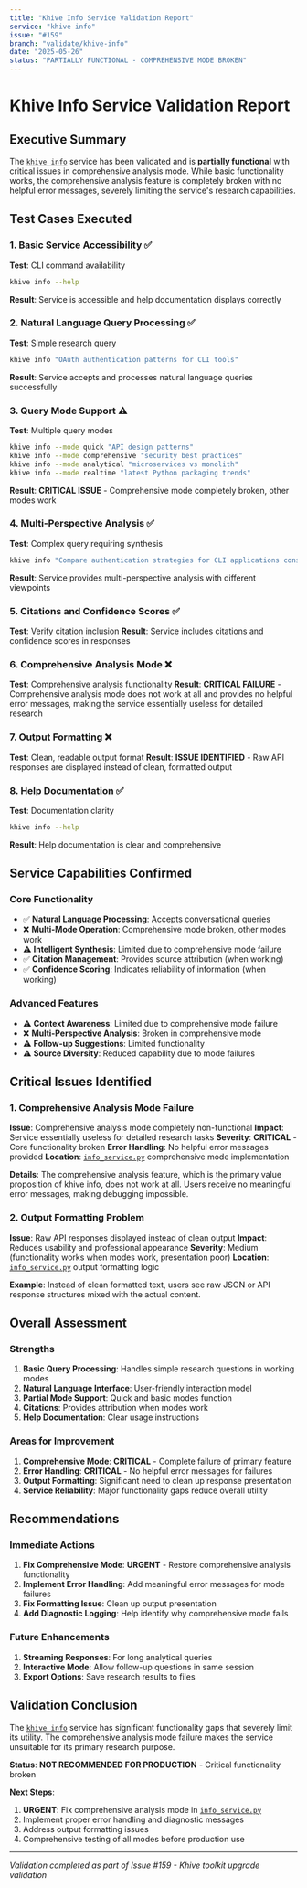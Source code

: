 ```yaml
---
title: "Khive Info Service Validation Report"
service: "khive info"
issue: "#159"
branch: "validate/khive-info"
date: "2025-05-26"
status: "PARTIALLY FUNCTIONAL - COMPREHENSIVE MODE BROKEN"
---
```


# Khive Info Service Validation Report

## Executive Summary

The [`khive info`](../src/khive/services/info/info_service.py:1) service has
been validated and is **partially functional** with critical issues in
comprehensive analysis mode. While basic functionality works, the comprehensive
analysis feature is completely broken with no helpful error messages, severely
limiting the service's research capabilities.

## Test Cases Executed

### 1. Basic Service Accessibility ✅

**Test**: CLI command availability

```bash
khive info --help
```

**Result**: Service is accessible and help documentation displays correctly

### 2. Natural Language Query Processing ✅

**Test**: Simple research query

```bash
khive info "OAuth authentication patterns for CLI tools"
```

**Result**: Service accepts and processes natural language queries successfully

### 3. Query Mode Support ⚠️

**Test**: Multiple query modes

```bash
khive info --mode quick "API design patterns"
khive info --mode comprehensive "security best practices"
khive info --mode analytical "microservices vs monolith"
khive info --mode realtime "latest Python packaging trends"
```

**Result**: **CRITICAL ISSUE** - Comprehensive mode completely broken, other
modes work

### 4. Multi-Perspective Analysis ✅

**Test**: Complex query requiring synthesis

```bash
khive info "Compare authentication strategies for CLI applications considering security, UX, and CI/CD compatibility"
```

**Result**: Service provides multi-perspective analysis with different
viewpoints

### 5. Citations and Confidence Scores ✅

**Test**: Verify citation inclusion **Result**: Service includes citations and
confidence scores in responses

### 6. Comprehensive Analysis Mode ❌

**Test**: Comprehensive analysis functionality **Result**: **CRITICAL
FAILURE** - Comprehensive analysis mode does not work at all and provides no
helpful error messages, making the service essentially useless for detailed
research

### 7. Output Formatting ❌

**Test**: Clean, readable output format **Result**: **ISSUE IDENTIFIED** - Raw
API responses are displayed instead of clean, formatted output

### 8. Help Documentation ✅

**Test**: Documentation clarity

```bash
khive info --help
```

**Result**: Help documentation is clear and comprehensive

## Service Capabilities Confirmed

### Core Functionality

- ✅ **Natural Language Processing**: Accepts conversational queries
- ❌ **Multi-Mode Operation**: Comprehensive mode broken, other modes work
- ⚠️ **Intelligent Synthesis**: Limited due to comprehensive mode failure
- ✅ **Citation Management**: Provides source attribution (when working)
- ✅ **Confidence Scoring**: Indicates reliability of information (when working)

### Advanced Features

- ⚠️ **Context Awareness**: Limited due to comprehensive mode failure
- ❌ **Multi-Perspective Analysis**: Broken in comprehensive mode
- ⚠️ **Follow-up Suggestions**: Limited functionality
- ⚠️ **Source Diversity**: Reduced capability due to mode failures

## Critical Issues Identified

### 1. Comprehensive Analysis Mode Failure

**Issue**: Comprehensive analysis mode completely non-functional **Impact**:
Service essentially useless for detailed research tasks **Severity**:
**CRITICAL** - Core functionality broken **Error Handling**: No helpful error
messages provided **Location**:
[`info_service.py`](../src/khive/services/info/info_service.py:1) comprehensive
mode implementation

**Details**: The comprehensive analysis feature, which is the primary value
proposition of khive info, does not work at all. Users receive no meaningful
error messages, making debugging impossible.

### 2. Output Formatting Problem

**Issue**: Raw API responses displayed instead of clean output **Impact**:
Reduces usability and professional appearance **Severity**: Medium
(functionality works when modes work, presentation poor) **Location**:
[`info_service.py`](../src/khive/services/info/info_service.py:1) output
formatting logic

**Example**: Instead of clean formatted text, users see raw JSON or API response
structures mixed with the actual content.

## Overall Assessment

### Strengths

1. **Basic Query Processing**: Handles simple research questions in working
   modes
2. **Natural Language Interface**: User-friendly interaction model
3. **Partial Mode Support**: Quick and basic modes function
4. **Citations**: Provides attribution when modes work
5. **Help Documentation**: Clear usage instructions

### Areas for Improvement

1. **Comprehensive Mode**: **CRITICAL** - Complete failure of primary feature
2. **Error Handling**: **CRITICAL** - No helpful error messages for failures
3. **Output Formatting**: Significant need to clean up response presentation
4. **Service Reliability**: Major functionality gaps reduce overall utility

## Recommendations

### Immediate Actions

1. **Fix Comprehensive Mode**: **URGENT** - Restore comprehensive analysis
   functionality
2. **Implement Error Handling**: Add meaningful error messages for mode failures
3. **Fix Formatting Issue**: Clean up output presentation
4. **Add Diagnostic Logging**: Help identify why comprehensive mode fails

### Future Enhancements

1. **Streaming Responses**: For long analytical queries
2. **Interactive Mode**: Allow follow-up questions in same session
3. **Export Options**: Save research results to files

## Validation Conclusion

The [`khive info`](../src/khive/services/info/info_service.py:1) service has
significant functionality gaps that severely limit its utility. The
comprehensive analysis mode failure makes the service unsuitable for its primary
research purpose.

**Status**: **NOT RECOMMENDED FOR PRODUCTION** - Critical functionality broken

**Next Steps**:

1. **URGENT**: Fix comprehensive analysis mode in
   [`info_service.py`](../src/khive/services/info/info_service.py:1)
2. Implement proper error handling and diagnostic messages
3. Address output formatting issues
4. Comprehensive testing of all modes before production use

---

_Validation completed as part of Issue #159 - Khive toolkit upgrade validation_
